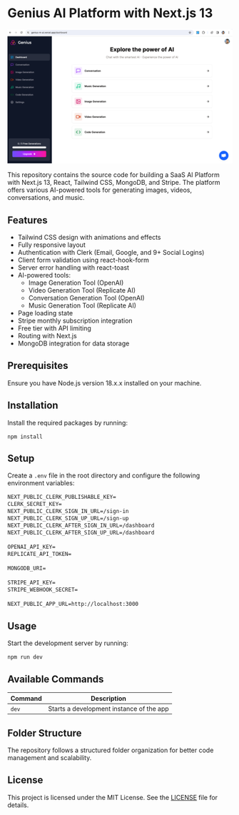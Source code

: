 # Genius AI Platform with Next.js 13

![Genius AI Platform Dashboard](dashboard.png)

This repository contains the source code for building a SaaS AI Platform with Next.js 13, React, Tailwind CSS, MongoDB, and Stripe. The platform offers various AI-powered tools for generating images, videos, conversations, and music.

## Features

- Tailwind CSS design with animations and effects
- Fully responsive layout
- Authentication with Clerk (Email, Google, and 9+ Social Logins)
- Client form validation using react-hook-form
- Server error handling with react-toast
- AI-powered tools:
  - Image Generation Tool (OpenAI)
  - Video Generation Tool (Replicate AI)
  - Conversation Generation Tool (OpenAI)
  - Music Generation Tool (Replicate AI)
- Page loading state
- Stripe monthly subscription integration
- Free tier with API limiting
- Routing with Next.js
- MongoDB integration for data storage

## Prerequisites

Ensure you have Node.js version 18.x.x installed on your machine.

## Installation

Install the required packages by running:

```shell
npm install
```

## Setup

Create a `.env` file in the root directory and configure the following environment variables:

```plaintext
NEXT_PUBLIC_CLERK_PUBLISHABLE_KEY=
CLERK_SECRET_KEY=
NEXT_PUBLIC_CLERK_SIGN_IN_URL=/sign-in
NEXT_PUBLIC_CLERK_SIGN_UP_URL=/sign-up
NEXT_PUBLIC_CLERK_AFTER_SIGN_IN_URL=/dashboard
NEXT_PUBLIC_CLERK_AFTER_SIGN_UP_URL=/dashboard

OPENAI_API_KEY=
REPLICATE_API_TOKEN=

MONGODB_URI=

STRIPE_API_KEY=
STRIPE_WEBHOOK_SECRET=

NEXT_PUBLIC_APP_URL=http://localhost:3000
```

## Usage

Start the development server by running:

```shell
npm run dev
```

## Available Commands

| Command | Description |
| ------- | ----------- |
| `dev`   | Starts a development instance of the app |

## Folder Structure

The repository follows a structured folder organization for better code management and scalability.


## License

This project is licensed under the MIT License. See the [LICENSE](LICENSE) file for details.

